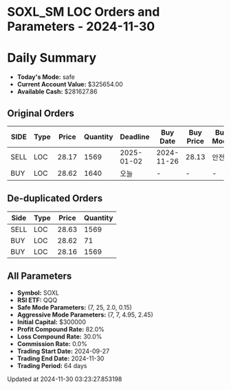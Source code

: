 # SOXL_SM LOC Orders and Parameters - 2024-11-30

# Daily Summary

- **Today's Mode:** safe
- **Current Account Value:** $325654.00
- **Available Cash:** $281627.86

## Original Orders

| SIDE | Type | Price | Quantity | Deadline | Buy Date | Buy Price | Buy Mode |
|------|------|-------|----------|----------|----------|-----------|----------|
| SELL | LOC | 28.17 | 1569 | 2025-01-02 | 2024-11-26 | 28.13 | 안전 |
| BUY | LOC | 28.62 | 1640 | 오늘 | - | - | - |

## De-duplicated Orders

| Side | Type | Price | Quantity |
|------|------|-------|----------|
| SELL | LOC | 28.63 | 1569 |
| BUY | LOC | 28.62 | 71 |
| BUY | LOC | 28.16 | 1569 |

## All Parameters

- **Symbol:** SOXL
- **RSI ETF:** QQQ
- **Safe Mode Parameters:** (7, 25, 2.0, 0.15)
- **Aggressive Mode Parameters:** (7, 7, 4.95, 2.45)
- **Initial Capital:** $300000
- **Profit Compound Rate:** 82.0%
- **Loss Compound Rate:** 30.0%
- **Commission Rate:** 0.0%
- **Trading Start Date:** 2024-09-27
- **Trading End Date:** 2024-11-30
- **Trading Period:** 64 days

Updated at 2024-11-30 03:23:27.853198

